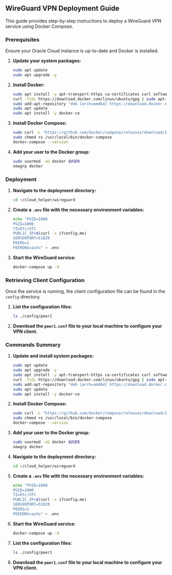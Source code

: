 ## WireGuard VPN Deployment Guide

This guide provides step-by-step instructions to deploy a WireGuard VPN service using Docker Compose.

### Prerequisites

Ensure your Oracle Cloud instance is up-to-date and Docker is installed.

1. **Update your system packages:**

    ```bash
    sudo apt update
    sudo apt upgrade -y
    ```

2. **Install Docker:**

    ```bash
    sudo apt install -y apt-transport-https ca-certificates curl software-properties-common
    curl -fsSL https://download.docker.com/linux/ubuntu/gpg | sudo apt-key add -
    sudo add-apt-repository "deb [arch=amd64] https://download.docker.com/linux/ubuntu $(lsb_release -cs) stable"
    sudo apt update
    sudo apt install -y docker-ce
    ```

3. **Install Docker Compose:**

    ```bash
    sudo curl -L "https://github.com/docker/compose/releases/download/1.29.2/docker-compose-$(uname -s)-$(uname -m)" -o /usr/local/bin/docker-compose
    sudo chmod +x /usr/local/bin/docker-compose
    docker-compose --version
    ```

4. **Add your user to the Docker group:**

    ```bash
    sudo usermod -aG docker $USER
    newgrp docker
    ```

### Deployment

1. **Navigate to the deployment directory:**

    ```bash
    cd ~/cloud_helper/wireguard
    ```

2. **Create a `.env` file with the necessary environment variables:**

    ```bash
    echo "PUID=1000
    PGID=1000
    TZ=Etc/UTC
    PUBLIC_IP=$(curl -s ifconfig.me)
    SERVERPORT=51820
    PEERS=1
    PEERDNS=auto" > .env
    ```

3. **Start the WireGuard service:**

    ```bash
    docker-compose up -d
    ```

### Retrieving Client Configuration

Once the service is running, the client configuration file can be found in the `config` directory.

1. **List the configuration files:**

    ```bash
    ls ./config/peer1
    ```

2. **Download the `peer1.conf` file to your local machine to configure your VPN client.**

### Commands Summary

1. **Update and install system packages:**

    ```bash
    sudo apt update
    sudo apt upgrade -y
    sudo apt install -y apt-transport-https ca-certificates curl software-properties-common
    curl -fsSL https://download.docker.com/linux/ubuntu/gpg | sudo apt-key add -
    sudo add-apt-repository "deb [arch=amd64] https://download.docker.com/linux/ubuntu $(lsb_release -cs) stable"
    sudo apt update
    sudo apt install -y docker-ce
    ```

2. **Install Docker Compose:**

    ```bash
    sudo curl -L "https://github.com/docker/compose/releases/download/1.29.2/docker-compose-$(uname -s)-$(uname -m)" -o /usr/local/bin/docker-compose
    sudo chmod +x /usr/local/bin/docker-compose
    docker-compose --version
    ```

3. **Add your user to the Docker group:**

    ```bash
    sudo usermod -aG docker $USER
    newgrp docker
    ```

4. **Navigate to the deployment directory:**

    ```bash
    cd ~/cloud_helper/wireguard
    ```

5. **Create a `.env` file with the necessary environment variables:**

    ```bash
    echo "PUID=1000
    PGID=1000
    TZ=Etc/UTC
    PUBLIC_IP=$(curl -s ifconfig.me)
    SERVERPORT=51820
    PEERS=1
    PEERDNS=auto" > .env
    ```

6. **Start the WireGuard service:**

    ```bash
    docker-compose up -d
    ```

7. **List the configuration files:**

    ```bash
    ls ./config/peer1
    ```

8. **Download the `peer1.conf` file to your local machine to configure your VPN client.**

